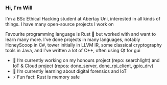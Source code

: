 ### Hi, I'm Will

I'm a BSc Ethical Hacking student at Abertay Uni, interested in all kinds of things. I have many open-source projects I work on

Favourite programming language is Rust 🦀 but worked with and want to learn many more. I've done projects in many languages, notably HoneyScoop in C#, tower initially in LLVM IR, some classical cryptography tools in Java, and I've written a lot of C++, often using Qt for gui

- 🔭 I’m currently working on my honours project (repo: searchlight) and IoT & Cloud project (repos: done_server, done_rpi_client, gpio_drv)
- 🌱 I’m currently learning about digital forensics and IoT
- ⚡ Fun fact: Rust is memory safe

<!--
TODO Maybe add more to this, idk what to say really. The below stuff is what Github provided by default, maybe can use some of them

- 🔭 I’m currently working on ...
- 🌱 I’m currently learning ...
- 👯 I’m looking to collaborate on ...
- 🤔 I’m looking for help with ...
- 💬 Ask me about ...
- 📫 How to reach me: ...
- 😄 Pronouns: ...
- ⚡ Fun fact: ...
-->
